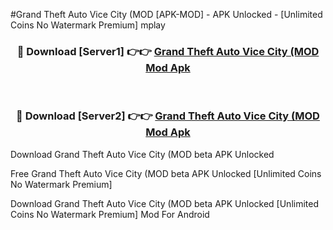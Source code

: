 #Grand Theft Auto Vice City (MOD [APK-MOD] - APK Unlocked - [Unlimited Coins No Watermark Premium] mplay



<div align="center">

<h3>🔴 Download [Server1] 👉👉 <a href="https://momento.my/?title=Grand_Theft_Auto_Vice_City_(MOD">Grand Theft Auto Vice City (MOD Mod Apk</a></h3><br>

<h3>🔴 Download [Server2] 👉👉 <a href="https://momento.my/?title=Grand_Theft_Auto_Vice_City_(MOD">Grand Theft Auto Vice City (MOD Mod Apk</a></h3>
</div>



Download Grand Theft Auto Vice City (MOD beta APK Unlocked

Free Grand Theft Auto Vice City (MOD beta APK Unlocked [Unlimited Coins No Watermark Premium]

Download Grand Theft Auto Vice City (MOD beta APK Unlocked [Unlimited Coins No Watermark Premium] Mod For Android
